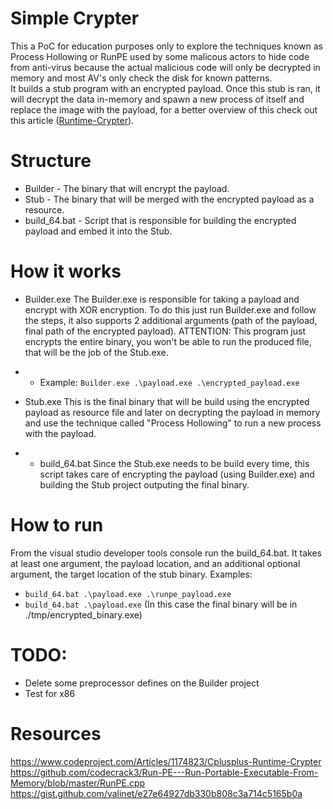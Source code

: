 # Simple Crypter
This a PoC for education purposes only to explore the techniques known as Process Hollowing or RunPE used by some malicous actors to hide code from anti-virus because the actual malicious code will only be decrypted in memory and most AV's only check the disk for known patterns.<br>
It builds a stub program with an encrypted payload. Once this stub is ran, it will decrypt the data in-memory and spawn a new process of itself and replace the image with the payload, for a better overview of this check out this article ([Runtime-Crypter](https://www.codeproject.com/Articles/1174823/Cplusplus-Runtime-Crypter)).


# Structure
- Builder - The binary that will encrypt the payload.
- Stub - The binary that will be merged with the encrypted payload as a resource.
- build_64.bat - Script that is responsible for building the encrypted payload and embed it into the Stub. 

# How it works
- Builder.exe
The Builder.exe is responsible for taking a payload and encrypt with XOR encryption.
To do this just run Builder.exe and follow the steps, it also supports 2 additional arguments (path of the payload, final path of the encrypted payload).
ATTENTION: This program just encrypts the entire binary, you won't be able to run the produced file, that will be the job of the Stub.exe.
- - Example: ```Builder.exe .\payload.exe .\encrypted_payload.exe```

- Stub.exe
This is the final binary that will be build using the encrypted payload as resource file and later on decrypting the payload in memory and use the technique called "Process Hollowing" to run a new process with the payload.

- - build_64.bat
Since the Stub.exe needs to be build every time, this script takes care of encrypting the payload (using Builder.exe) and building the Stub project outputing the final binary.


# How to run
From the visual studio developer tools console run the build_64.bat.
It takes at least one argument, the payload location, and an additional optional argument, the target location of the stub binary.
Examples:
- ```build_64.bat .\payload.exe .\runpe_payload.exe```
- ```build_64.bat .\payload.exe``` (In this case the final binary will be in ./tmp/encrypted_binary.exe)


# TODO:
- Delete some preprocessor defines on the Builder project
- Test for x86

# Resources
https://www.codeproject.com/Articles/1174823/Cplusplus-Runtime-Crypter
https://github.com/codecrack3/Run-PE---Run-Portable-Executable-From-Memory/blob/master/RunPE.cpp
https://gist.github.com/valinet/e27e64927db330b808c3a714c5165b0a
